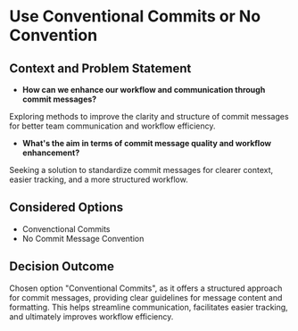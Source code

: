 # Use Conventional Commits or No Convention

## Context and Problem Statement

- **How can we enhance our workflow and communication through commit messages?**

Exploring methods to improve the clarity and structure of commit messages for
better team communication and workflow efficiency.

- **What's the aim in terms of commit message quality and workflow enhancement?**

Seeking a solution to standardize commit messages for clearer context, easier
tracking, and a more structured workflow.

## Considered Options

- Convenctional Commits
- No Commit Message Convention

## Decision Outcome

Chosen option "Conventional Commits", as it offers a structured approach for
commit messages, providing clear guidelines for message content and formatting.
This helps streamline communication, facilitates easier tracking, and ultimately
improves workflow efficiency.
